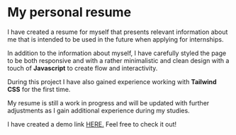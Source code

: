 # My personal resume

I have created a resume for myself that presents relevant information about me that is intended to be used in the future when applying for internships.

In addition to the information about myself, I have carefully styled the page to be both responsive and with a rather minimalistic and clean design with a touch of **Javascript** to create flow and interactivity.

During this project I have also gained experience working with **Tailwind CSS** for the first time.

My resume is still a work in progress and will be updated with further adjustments as I gain additional experience during my studies.

I have created a demo link [HERE.](https://my-resume-emil-helgesson.netlify.app/) Feel free to check it out!
